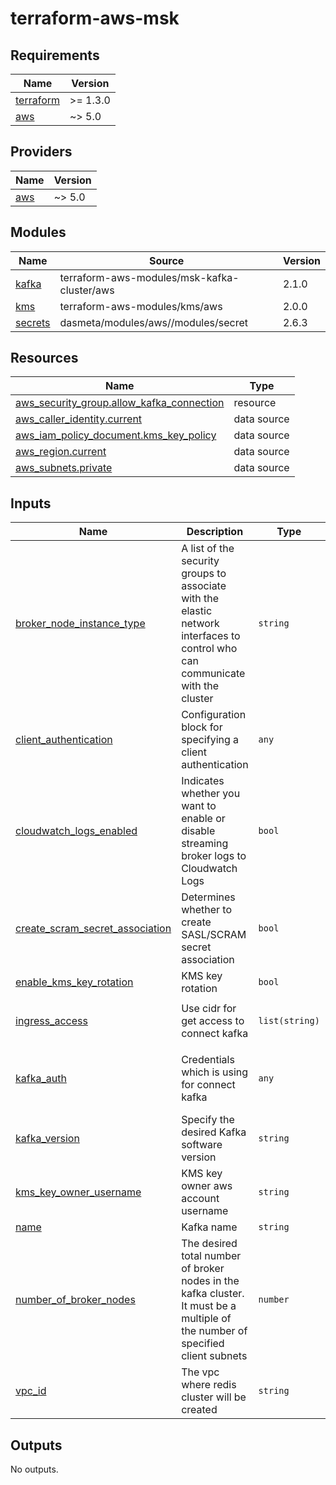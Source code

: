 # terraform-aws-msk

<!-- BEGINNING OF PRE-COMMIT-TERRAFORM DOCS HOOK -->
## Requirements

| Name | Version |
|------|---------|
| <a name="requirement_terraform"></a> [terraform](#requirement\_terraform) | >= 1.3.0 |
| <a name="requirement_aws"></a> [aws](#requirement\_aws) | ~> 5.0 |

## Providers

| Name | Version |
|------|---------|
| <a name="provider_aws"></a> [aws](#provider\_aws) | ~> 5.0 |

## Modules

| Name | Source | Version |
|------|--------|---------|
| <a name="module_kafka"></a> [kafka](#module\_kafka) | terraform-aws-modules/msk-kafka-cluster/aws | 2.1.0 |
| <a name="module_kms"></a> [kms](#module\_kms) | terraform-aws-modules/kms/aws | 2.0.0 |
| <a name="module_secrets"></a> [secrets](#module\_secrets) | dasmeta/modules/aws//modules/secret | 2.6.3 |

## Resources

| Name | Type |
|------|------|
| [aws_security_group.allow_kafka_connection](https://registry.terraform.io/providers/hashicorp/aws/latest/docs/resources/security_group) | resource |
| [aws_caller_identity.current](https://registry.terraform.io/providers/hashicorp/aws/latest/docs/data-sources/caller_identity) | data source |
| [aws_iam_policy_document.kms_key_policy](https://registry.terraform.io/providers/hashicorp/aws/latest/docs/data-sources/iam_policy_document) | data source |
| [aws_region.current](https://registry.terraform.io/providers/hashicorp/aws/latest/docs/data-sources/region) | data source |
| [aws_subnets.private](https://registry.terraform.io/providers/hashicorp/aws/latest/docs/data-sources/subnets) | data source |

## Inputs

| Name | Description | Type | Default | Required |
|------|-------------|------|---------|:--------:|
| <a name="input_broker_node_instance_type"></a> [broker\_node\_instance\_type](#input\_broker\_node\_instance\_type) | A list of the security groups to associate with the elastic network interfaces to control who can communicate with the cluster | `string` | `"kafka.t3.small"` | no |
| <a name="input_client_authentication"></a> [client\_authentication](#input\_client\_authentication) | Configuration block for specifying a client authentication | `any` | `{}` | no |
| <a name="input_cloudwatch_logs_enabled"></a> [cloudwatch\_logs\_enabled](#input\_cloudwatch\_logs\_enabled) | Indicates whether you want to enable or disable streaming broker logs to Cloudwatch Logs | `bool` | `true` | no |
| <a name="input_create_scram_secret_association"></a> [create\_scram\_secret\_association](#input\_create\_scram\_secret\_association) | Determines whether to create SASL/SCRAM secret association | `bool` | `true` | no |
| <a name="input_enable_kms_key_rotation"></a> [enable\_kms\_key\_rotation](#input\_enable\_kms\_key\_rotation) | KMS key rotation | `bool` | `true` | no |
| <a name="input_ingress_access"></a> [ingress\_access](#input\_ingress\_access) | Use cidr for get access to connect kafka | `list(string)` | <pre>[<br>  "0.0.0.0/0"<br>]</pre> | no |
| <a name="input_kafka_auth"></a> [kafka\_auth](#input\_kafka\_auth) | Credentials which is using for connect kafka | `any` | <pre>{<br>  "password": "AAaa123456789!!",<br>  "username": "dev"<br>}</pre> | no |
| <a name="input_kafka_version"></a> [kafka\_version](#input\_kafka\_version) | Specify the desired Kafka software version | `string` | `"3.4.0"` | no |
| <a name="input_kms_key_owner_username"></a> [kms\_key\_owner\_username](#input\_kms\_key\_owner\_username) | KMS key owner aws account username | `string` | n/a | yes |
| <a name="input_name"></a> [name](#input\_name) | Kafka name | `string` | `"msk"` | no |
| <a name="input_number_of_broker_nodes"></a> [number\_of\_broker\_nodes](#input\_number\_of\_broker\_nodes) | The desired total number of broker nodes in the kafka cluster. It must be a multiple of the number of specified client subnets | `number` | `3` | no |
| <a name="input_vpc_id"></a> [vpc\_id](#input\_vpc\_id) | The vpc where redis cluster will be created | `string` | n/a | yes |

## Outputs

No outputs.
<!-- END OF PRE-COMMIT-TERRAFORM DOCS HOOK -->
